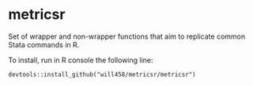 # metricsr
Set of wrapper and non-wrapper functions that aim to replicate common Stata commands in R.


To install, run in R console the following line:

`devtools::install_github("will458/metricsr/metricsr") `
